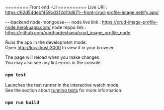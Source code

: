 
======== Front end -UI ==========
Live URl : https://62d54debf459cd312d10d671--front-crud-profile-image.netlify.app/


---backend  node-mongoose---
node live link : https://crud-image-profile-node.herokuapp.com/
node reppo link : https://github.com/parthardeshana/crud_image_profile_node



Runs the app in the development mode.\
Open [http://localhost:3000](http://localhost:3000) to view it in your browser.

The page will reload when you make changes.\
You may also see any lint errors in the console.

### `npm test`

Launches the test runner in the interactive watch mode.\
See the section about [running tests](https://facebook.github.io/create-react-app/docs/running-tests) for more information.

### `npm run build`

